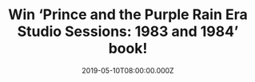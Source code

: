 ---
campaign-uuid: "c-4abeaeeb-ce5c-4b54-969f-02435df72d12"
type: "Competition"
category: "Gifts"
date: "2019-05-10T08:00:00.000Z"
end-date: "2019-06-10T22:59:00.000Z"
disable-form: false
is_promoted: false
has_entry_page: true
title: "Win ‘Prince and the Purple Rain Era Studio Sessions: 1983 and 1984’ book!"
competition-description: "<p>‘Prince and the Purple Rain Era Studio Sessions: 1983\
  \ and 1984’ book reveals the untold story of Prince's rise from cult favourite to\
  \ the biggest rock star on the planet. His journey is meticulously documented through\
  \ detailed accounts of his time secluded behind the doors of the recording studio\
  \ as well as his days on tour.</p>\n<p>We are giving away a copy of Duane Tudahl’\
  s book to one lucky member. If want to know everything about Prince's life this\
  \ is for you. Click below for a chance to win.</p>\n"
hero-header: "Win ‘Prince and the Purple Rain Era Studio Sessions: 1983 and 1984’\
  \ book!"
terms-confirmation: "N/A"
banner-img: "https://assets.expresslyapp.com/asset-7fb4def4-3b7b-4fba-b3bd-37429ef75587.jpg"
logo-left-href: "http://club.expressly.io"
logo-left-image: "https://assets.expresslyapp.com/asset-cdd52bf6-527b-4c65-844a-1bb87eecca95.jpg"
logo-left-title: "Expressly Club"
bg-image-hero: "https://assets.expresslyapp.com/asset-a874209b-2eef-4e9f-be1a-b092d9cd71be.jpg"
bg-image-first: "https://assets.expresslyapp.com/asset-5afdfd7c-850e-4c82-bdb5-90a420b296de.jpg"
section1-content: "<p>With unprecedented access to the musicians, singers, and studio\
  \ engineers who knew Prince best, including members of the Revolution and the Time,\
  \ Duane Tudahl weaves an intimate saga of an eccentric genius and the people and\
  \ events who helped shape the groundbreaking music he created.</p>\n<p> rom Sunset\
  \ Sound Studios' daily recording logs and the Warner Bros. vault of information,\
  \ Tudahl uncovers hidden truths about the origins of songs such as \"Purple Rain,\"\
  \ \"When Doves Cry,\" and \"Raspberry Beret\" and also reveals never-before-published\
  \ details about Prince's unreleased outtakes.</p>\n<p>This definitive chronicle\
  \ of Prince's creative brilliance during 1983 and 1984 provides a new experience\
  \ of the Purple Rain album as an integral part of Prince's life and the lives of\
  \ those closest to him.</p>\n"
entry-title: "Win ‘Prince and the Purple Rain Era Studio Sessions: 1983 and 1984’\
  \ book!"
entry-content: "<p>Enter the draw to win  ‘Prince and the Purple Rain Era Studio Sessions:\
  \ 1983 and 1984’ book by completing the form below before 23:59 on the 10th of June\
  \  2019.</p>\n"
has-winner: false
prize-description: "‘Prince and the Purple Rain Era Studio Sessions: 1983 and 1984’\
  \ book!"
special-conditions: "This competition is also available on: https://aaa.nme.com/competitions/prince-purple-rain-book\r\
  \n\r\nMultiple entries are allowed up to one every day."
country-restrictions:
- "GB"
---